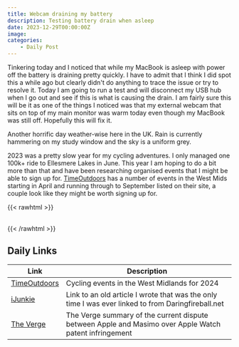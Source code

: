 ```yaml
---
title: Webcam draining my battery   
description: Testing battery drain when asleep
date: 2023-12-29T00:00:00Z
image: 
categories:
    - Daily Post
---
```

Tinkering today and I noticed that while my MacBook is asleep with power off the battery is draining pretty quickly. I have to admit that I think I did spot this a while ago but clearly didn't do anything to trace the issue or try to resolve it. Today I am going to run a test and will disconnect my USB hub when I go out and see if this is what is causing the drain. I am fairly sure this will be it as one of the things I noticed was that my external webcam that sits on top of my main monitor was warm today even though my MacBook was still off. Hopefully this will fix it.

Another horrific day weather-wise here in the UK. Rain is currently hammering on my study window and the sky is a uniform grey.

2023 was a pretty slow year for my cycling adventures. I only managed one 100k+ ride to Ellesmere Lakes in June. This year I am hoping to do a bit more than that and have been researching organised events that I might be able to sign up for. [TimeOutdoors](https://www.timeoutdoors.com/events/bike-rides/west-midlands) has a number of events in the West Mids starting in April and running through to September listed on their site, a couple look like they might be worth signing up for.

{{< rawhtml >}}    
    <!-- html codes here-->  
    <div class="strava-embed-placeholder" data-embed-type="activity" data-embed-id="9344134076"></div><script src="https://strava-embeds.com/embed.js"></script>
{{< /rawhtml >}}

## Daily Links

|Link|Description|
|--------|----|
|[TimeOutdoors](https://www.timeoutdoors.com/events/bike-rides/west-midlands)|Cycling events in the West Midlands for 2024|
|[iJunkie](https://ijunkie.com/slowiphonesyncs/)|Link to an old article I wrote that was the only time I was ever linked to from Daringfireball.net|
|[The Verge](https://www.theverge.com/2023/12/28/24016913/apple-patent-dispute-masimo-lagemo-true-wearables)|The Verge summary of the current dispute between Apple and Masimo over Apple Watch patent infringement |
